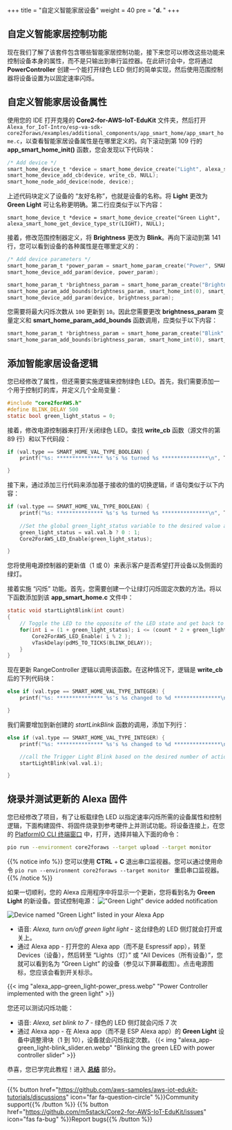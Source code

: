 +++
title = "自定义智能家居设备"
weight = 40
pre = "<b>d. </b>"
+++

## 自定义智能家居控制功能
现在我们了解了该套件包含哪些智能家居控制功能，接下来您可以修改这些功能来控制设备本身的属性，而不是只输出到串行监控器。在此研讨会中，您将通过 **PowerController** 创建一个能打开绿色 LED 侧灯的简单实现，然后使用范围控制器将设备设置为以固定速率闪烁。

## 自定义智能家居设备属性
使用您的 IDE 打开克隆的 **Core2-for-AWS-IoT-EduKit** 文件夹，然后打开 `Alexa_for_IoT-Intro/esp-va-sdk-core2foraws/examples/additional_components/app_smart_home/app_smart_home.c`，以查看智能家居设备属性是在哪里定义的。向下滚动到第 109 行的 **app_smart_home_init()** 函数，您会发现以下代码块：
```c
/* Add device */
smart_home_device_t *device = smart_home_device_create("Light", alexa_smart_home_get_device_type_str(LIGHT), NULL);
smart_home_device_add_cb(device, write_cb, NULL);
smart_home_node_add_device(node, device);
```
上述代码块定义了设备的 “友好名称”，也就是设备的名称。将 **Light** 更改为 **Green Light** 可让名称更明确。第二行应类似于以下内容：

`smart_home_device_t *device = smart_home_device_create("Green Light", alexa_smart_home_get_device_type_str(LIGHT), NULL);`

接着，修改范围控制器定义，将 **Brightness** 更改为 **Blink**。再向下滚动到第 141 行，您可以看到设备的各种属性是在哪里定义的：
```c
/* Add device parameters */
smart_home_param_t *power_param = smart_home_param_create("Power", SMART_HOME_PARAM_POWER, smart_home_bool(true), SMART_HOME_PROP_FLAG_READ | SMART_HOME_PROP_FLAG_WRITE | SMART_HOME_PROP_FLAG_PERSIST);
smart_home_device_add_param(device, power_param);

smart_home_param_t *brightness_param = smart_home_param_create("Brightness", SMART_HOME_PARAM_RANGE, smart_home_int(100), SMART_HOME_PROP_FLAG_READ | SMART_HOME_PROP_FLAG_WRITE | SMART_HOME_PROP_FLAG_PERSIST);
smart_home_param_add_bounds(brightness_param, smart_home_int(0), smart_home_int(100), smart_home_int(1));
smart_home_device_add_param(device, brightness_param);
```

您需要将最大闪烁次数从 `100` 更新到 `10`。因此您需要更改 **brightness_param** 变量定义和 **smart_home_param_add_bounds** 函数调用，应类似于以下内容：
```c
smart_home_param_t *brightness_param = smart_home_param_create("Blink", SMART_HOME_PARAM_RANGE, smart_home_int(10), SMART_HOME_PROP_FLAG_READ | SMART_HOME_PROP_FLAG_WRITE | SMART_HOME_PROP_FLAG_PERSIST);
smart_home_param_add_bounds(brightness_param, smart_home_int(0), smart_home_int(10), smart_home_int(1));
```

## 添加智能家居设备逻辑
您已经修改了属性，但还需要实施逻辑来控制绿色 LED。首先，我们需要添加一个用于控制灯的库，并定义几个全局变量：
```c
#include "core2forAWS.h"
#define BLINK_DELAY 500
static bool green_light_status = 0;
```

接着，修改电源控制器来打开/关闭绿色 LED。查找 **write_cb** 函数（源文件的第 89 行）和以下代码段：
```c
if (val.type == SMART_HOME_VAL_TYPE_BOOLEAN) {
    printf("%s: *************** %s's %s turned %s ***************\n", TAG, device_name, param_name, val.val.b ? "ON" : "OFF");

}
```

接下来，通过添加三行代码来添加基于接收的值的切换逻辑，if 语句类似于以下内容：
```c
if (val.type == SMART_HOME_VAL_TYPE_BOOLEAN) {
    printf("%s: *************** %s's %s turned %s ***************\n", TAG, device_name, param_name, val.val.b ? "ON" : "OFF");
    
    //Set the global green_light_status variable to the desired value and set the GPIO1 value the right setting (on/off)
    green_light_status = val.val.b ? 0 : 1;
    Core2ForAWS_LED_Enable(green_light_status);

}
```

您将使用电源控制器的更新值（1 或 0）来表示客户是否希望打开设备以及侧面的绿灯。

接着实施 “闪烁” 功能。首先，您需要创建一个让绿灯闪烁固定次数的方法。将以下函数添加到该 **app_smart_home.c** 文件中：
```c
static void startLightBlink(int count)
{    
    // Toggle the LED to the opposite of the LED state and get back to the original LED state at the end
    for(int i = (1 + green_light_status); i <= (count * 2 + green_light_status); i++) {
        Core2ForAWS_LED_Enable( i % 2 );
        vTaskDelay(pdMS_TO_TICKS(BLINK_DELAY));
    }
}
```

现在更新 RangeController 逻辑以调用该函数。在这种情况下，逻辑是 **write_cb** 后的下列代码块：
```c
else if (val.type == SMART_HOME_VAL_TYPE_INTEGER) {
    printf("%s: *************** %s's %s changed to %d ***************\n", TAG, device_name, param_name, val.val.i);

}
```
我们需要增加到新创建的 *startLinkBlink* 函数的调用，添加下列行：
```c
else if (val.type == SMART_HOME_VAL_TYPE_INTEGER) {
    printf("%s: *************** %s's %s changed to %d ***************\n", TAG, device_name, param_name, val.val.i);

    //call the Trigger Light Blink based on the desired number of actions
    startLightBlink(val.val.i);        

}
```

## 烧录并测试更新的 Alexa 固件
您已经修改了项目，有了让板载绿色 LED 以指定速率闪烁所需的设备属性和控制逻辑，下面构建固件、将固件烧录到参考硬件上并测试功能。将设备连接上，在您的 [PlatformIO CLI 终端窗口](../blinky-hello-world/prerequisites.html#open-the-platformio-cli-terminal-window) 中，打开，选择并输入下面的命令：
```bash
pio run --environment core2foraws --target upload --target monitor 
```
{{% notice info %}}
您可以使用 **CTRL** + **C** 退出串口监视器。您可以通过使用命令 `pio run --environment core2foraws --target monitor ` 重启串口监视器。
{{% /notice %}}

如果一切顺利，您的 Alexa 应用程序中将显示一个更新，您将看到名为 **Green Light** 的新设备。尝试控制电源：
!["Green Light" device added notification](custom-smart-home-device/alexa_app-green_light-found.en.jpg?height=500px&classes=shadow)

![Device named "Green Light" listed in your Alexa App](custom-smart-home-device/alexa_app-green_light-power_on.en.png?height=500px&classes=shadow)

* 语音: _Alexa, turn on/off green light light_ - 这台绿色的 LED 侧灯就会打开或关上。
* 通过 Alexa app - 打开您的 Alexa app（而不是 Espressif app），转至 Devices（设备），然后转至 “Lights（灯）” 或 “All Devices（所有设备）”，您就可以看到名为 “Green Light” 的设备（参见以下屏幕截图）。点击电源图标，您应该会看到开关标示。

{{< img "alexa_app-green_light-power_press.webp" "Power Controller implemented with the green light" >}}

您还可以测试闪烁功能：

* 语音: _Alexa, set blink to 7_ - 绿色的 LED 侧灯就会闪烁 7 次
* 通过 Alexa app - 在 Alexa app（而不是 ESP Alexa app）的 **Green Light** 设备中调整滑块（1 到 10），设备就会闪烁指定次数。
{{< img "alexa_app-green_light-blink_slider.en.webp" "Blinking the green LED with power controller slider" >}}

恭喜，您已学完此教程！进入 [**总结**](/cn/intro-to-alexa-for-iot/conclusion.html) 部分。

---
{{% button href="https://github.com/aws-samples/aws-iot-edukit-tutorials/discussions" icon="far fa-question-circle" %}}Community support{{% /button %}} {{% button href="https://github.com/m5stack/Core2-for-AWS-IoT-EduKit/issues" icon="fas fa-bug" %}}Report bugs{{% /button %}}